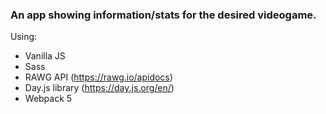 ### An app showing information/stats for the desired videogame.

Using:
- Vanilla JS
- Sass
- RAWG API (https://rawg.io/apidocs)
- Day.js library (https://day.js.org/en/)
- Webpack 5
